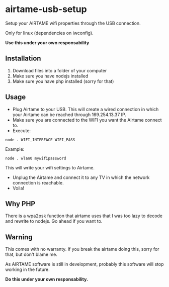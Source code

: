 # airtame-usb-setup #

Setup your AIRTAME wifi properties through the USB connection.

Only for linux (dependencies on iwconfig).

**Use this under your own responsability**

## Installation

1. Download files into a folder of your computer
2. Make sure you have nodejs installed
3. Make sure you have php installed (sorry for that)

## Usage

 - Plug Airtame to your USB. This will create a wired connection in which your Airtame can be reached through 169.254.13.37 IP.
 - Make sure you are connected to the WIFI you want the Airtame connect to.
 - Execute:
 
```
node . WIFI_INTERFACE WIFI_PASS
```

Example:

```
node . wlan0 mywifipassword
```

This will write your wifi settings to Airtame.

 - Unplug the Airtame and connect it to any TV in which the network connection is reachable.
 - Voila!

## Why PHP
There is a wpa2psk function that airtame uses that I was too lazy to decode and rewrite to nodejs. Go ahead if you want to.

## Warning
This comes with no warranty. If you break the airtame doing this, sorry for that, but don't blame me.

As AIRTAME software is still in development, probably this software will stop working in the future.

**Do this under your own responsability.**

